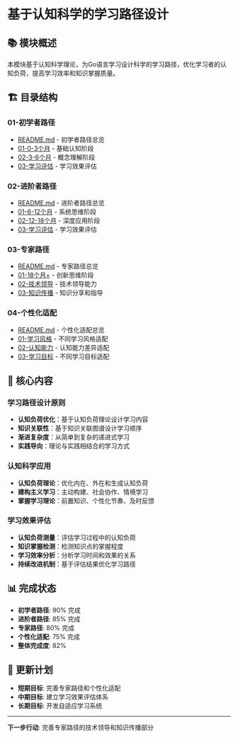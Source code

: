 # 基于认知科学的学习路径设计

## 📚 **模块概述**

本模块基于认知科学理论，为Go语言学习设计科学的学习路径，优化学习者的认知负荷，提高学习效率和知识掌握质量。

## 🏗️ **目录结构**

### **01-初学者路径**

- [README.md](01-初学者路径/README.md) - 初学者路径总览
- [01-0-3个月](01-初学者路径/01-0-3个月/) - 基础认知阶段
- [02-3-6个月](01-初学者路径/02-3-6个月/) - 概念理解阶段
- [03-学习评估](01-初学者路径/03-学习评估/) - 学习效果评估

### **02-进阶者路径**

- [README.md](02-进阶者路径/README.md) - 进阶者路径总览
- [01-6-12个月](02-进阶者路径/01-6-12个月/) - 系统思维阶段
- [02-12-18个月](02-进阶者路径/02-12-18个月/) - 深度应用阶段
- [03-学习评估](02-进阶者路径/03-学习评估/) - 学习效果评估

### **03-专家路径**

- [README.md](03-专家路径/README.md) - 专家路径总览
- [01-18个月+](03-专家路径/01-18个月+/) - 创新思维阶段
- [02-技术领导](03-专家路径/02-技术领导/) - 技术领导能力
- [03-知识传播](03-专家路径/03-知识传播/) - 知识分享和指导

### **04-个性化适配**

- [README.md](04-个性化适配/README.md) - 个性化适配总览
- [01-学习风格](04-个性化适配/01-学习风格/) - 不同学习风格适配
- [02-认知能力](04-个性化适配/02-认知能力/) - 认知能力差异适配
- [03-学习目标](04-个性化适配/03-学习目标/) - 不同学习目标适配

## 🎯 **核心内容**

### **学习路径设计原则**

- **认知负荷优化**：基于认知负荷理论设计学习内容
- **知识关联性**：基于知识关联图谱设计学习顺序
- **渐进复杂度**：从简单到复杂的递进式学习
- **实践导向**：理论与实践相结合的学习方式

### **认知科学应用**

- **认知负荷理论**：优化内在、外在和生成认知负荷
- **建构主义学习**：主动构建、社会协作、情境学习
- **掌握学习理论**：前置知识、个性化节奏、及时反馈

### **学习效果评估**

- **认知负荷测量**：评估学习过程中的认知负荷
- **知识掌握检测**：检测知识点的掌握程度
- **学习效率分析**：分析学习时间和效果的关系
- **持续改进机制**：基于评估结果优化学习路径

## 📊 **完成状态**

- **初学者路径**: 90% 完成
- **进阶者路径**: 85% 完成
- **专家路径**: 80% 完成
- **个性化适配**: 75% 完成
- **整体完成度**: 82%

## 🔄 **更新计划**

- **短期目标**: 完善专家路径和个性化适配
- **中期目标**: 建立学习效果评估体系
- **长期目标**: 开发自适应学习系统

---

**下一步行动**: 完善专家路径的技术领导和知识传播部分
